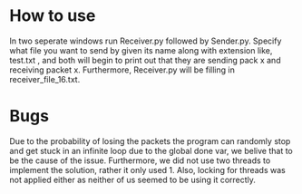 # How to use
In two seperate windows run Receiver.py followed by Sender.py. Specify what file you want to send by given its name along with extension like, test.txt
, and both will begin to print out that they are sending pack x and receiving packet x. Furthermore, Receiver.py will be filling in receiver_file_16.txt. 


# Bugs
Due to the probability of losing the packets the program can randomly stop and get stuck in an infinite loop due to the global done var, we belive that to
be the cause of the issue. Furthermore, we did not use two threads to implement the solution, rather it only used 1. Also, locking for threads was not applied 
either as neither of us seemed to be using it correctly. 
